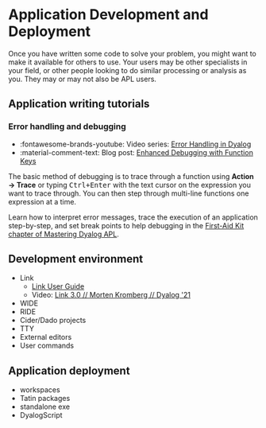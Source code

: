 # Application Development and Deployment
Once you have written some code to solve your problem, you might want to make it available for others to use. Your users may be other specialists in your field, or other people looking to do similar processing or analysis as you. They may or may not also be APL users.

## Application writing tutorials

### Error handling and debugging
- <span class="logo-youtube">:fontawesome-brands-youtube:</span> Video series: [Error Handling in Dyalog](https://www.youtube.com/watch?v=tDK0AKXXRAk&list=PLA9gQgjzcpKF6UAG0EP0-8b1FM88k0GL_)
- :material-comment-text: Blog post: [Enhanced Debugging with Function Keys](https://www.dyalog.com/blog/2018/09/enhanced-debugging-with-function-keys/)

The basic method of debugging is to trace through a function using **Action → Trace** or typing <kbd>Ctrl+Enter</kbd> with the text cursor on the expression you want to trace through. You can then step through multi-line functions one expression at a time.

Learn how to interpret error messages, trace the execution of an application step-by-step, and set break points to help debugging in the [First-Aid Kit chapter of Mastering Dyalog APL](https://mastering.dyalog.com/First-Aid-Kit.html).

## Development environment
- Link
	- [Link User Guide](https://dyalog.github.io/link/)
	- Video: [Link 3.0 // Morten Kromberg // Dyalog '21](https://dyalog.tv/Dyalog21/?v=K_-E1tnH06k)
- WIDE
- RIDE
- Cider/Dado projects
- TTY
- External editors
- User commands

## Application deployment
- workspaces
- Tatin packages
- standalone exe
- DyalogScript
